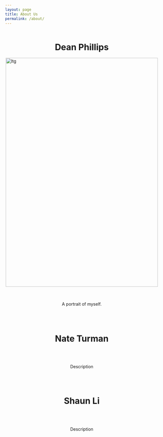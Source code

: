 ```yaml
---
layout: page
title: About Us
permalink: /about/
---
```

<div style="display: flex; justify-content: center; align-items: center;">
    <h1>Dean Phillips</h1> 
</div>
<div style="display: flex; justify-content: center; align-items: center;">
    <img src="{{ site.baseurl}}/images/ltg.jpg" alt="ltg" style="height: 750px; width: 500px;">
</div>
<br><br>
<div style="display: flex; justify-content: center; align-items: center;">
     <p>A portrait of myself.</p>
</div>
<br><br>

<div style="display: flex; justify-content: center; align-items: center;">
    <h1>Nate Turman</h1> 
</div>
<br><br>
<div style="display: flex; justify-content: center; align-items: center;">
    <p>Description</p>
</div>
<br><br>

<div style="display: flex; justify-content: center; align-items: center;">
    <h1>Shaun Li</h1> 
</div>
<br><br>
<div style="display: flex; justify-content: center; align-items: center;">
    <p>Description</p>
</div>